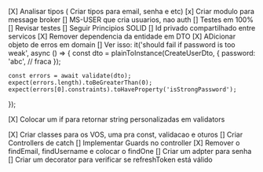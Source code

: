 [X] Analisar tipos ( Criar tipos para email, senha e etc)
[x] Criar modulo para message broker
[] MS-USER que cria usuarios, nao auth
[] Testes em 100%
[] Revisar testes
[] Seguir Principios SOLID
[] Id privado compartilhado entre servicos
[X] Remover dependencia da entidade em DTO
[X] ADicionar objeto de erros em domain
[] Ver isso:   it('should fail if password is too weak', async () => {
    const dto = plainToInstance(CreateUserDto, {
      password: 'abc', // fraca
    });

    const errors = await validate(dto);
    expect(errors.length).toBeGreaterThan(0);
    expect(errors[0].constraints).toHaveProperty('isStrongPassword');
  });

  [X] Colocar um if para retornar string personalizadas em validators

[X] Criar classes para os VOS, uma pra const, validacao e oturos
[] Criar Controllers de catch
[] Implementar Guards no controller
[X] Remover o findEmail, findUsername e colocar o findOne
[] Criar um adpter para senha
[] Criar um decorator para verificar se refreshToken está válido